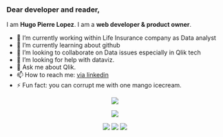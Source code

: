 ### Dear developer and reader,

I am **Hugo Pierre Lopez**. I am a **web developer & product owner**.

- 🔭 I’m currently working within Life Insurance company as Data analyst
- 🌱 I’m currently learning about github
- 👯 I’m looking to collaborate on Data issues especially in Qlik tech 
- 🤔 I’m looking for help with dataviz.
- 💬 Ask me about Qlik.
- 📫 How to reach me: [via linkedin](https://www.linkedin.com/in/oualid-el-ali-33697b37/)
- ⚡ Fun fact: you can corrupt me with one mango icecream.

<p align="center">
  <img src="images/userstats.svg" />
</p>

<p align="center">
  <img src="https://streak-stats.demolab.com?user=hugolpz" />
</p>

<p align="center">
  <img src="http://github-profile-summary-cards.vercel.app/api/cards/repos-per-language?username=hugolpz&theme=default" />
  <img src="http://github-profile-summary-cards.vercel.app/api/cards/most-commit-language?username=hugolpz&theme=default" />
  <img src="http://github-profile-summary-cards.vercel.app/api/cards/productive-time?username=hugolpz&theme=default&utcOffset=1" />
 </p>
